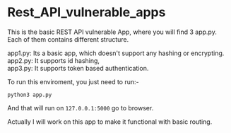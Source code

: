 # Rest_API_vulnerable_apps

This is the basic REST API vulnerable App, where you will find 3 app.py. Each of them contains different structure.

app1.py: Its a basic app, which doesn't support any hashing or encrypting.<br>
app2.py: It supports id hashing,<br>
app3.py: It supports token based authentication. <br>

To run this enviroment, you just need to run:-

`python3 app.py`

And that will run on `127.0.0.1:5000` go to browser.

Actually I will work on this app to make it functional with basic routing.
